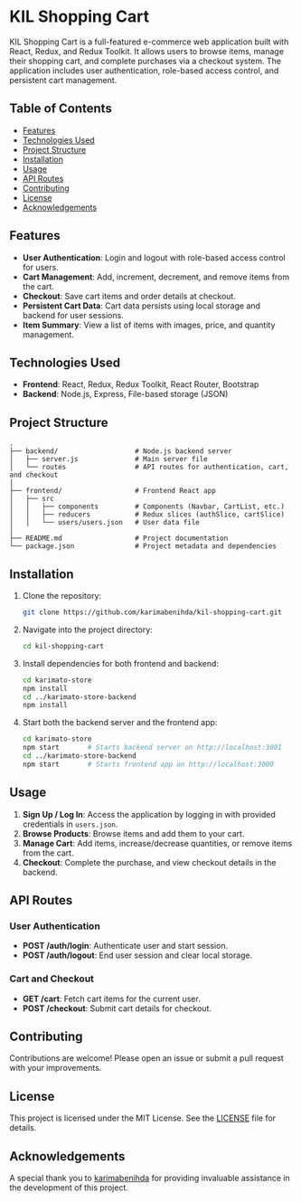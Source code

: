 

# KIL Shopping Cart

KIL Shopping Cart is a full-featured e-commerce web application built with React, Redux, and Redux Toolkit. It allows users to browse items, manage their shopping cart, and complete purchases via a checkout system. The application includes user authentication, role-based access control, and persistent cart management.

## Table of Contents

- [Features](#features)
- [Technologies Used](#technologies-used)
- [Project Structure](#project-structure)
- [Installation](#installation)
- [Usage](#usage)
- [API Routes](#api-routes)
- [Contributing](#contributing)
- [License](#license)
- [Acknowledgements](#acknowledgements)

## Features

- **User Authentication**: Login and logout with role-based access control for users.
- **Cart Management**: Add, increment, decrement, and remove items from the cart.
- **Checkout**: Save cart items and order details at checkout.
- **Persistent Cart Data**: Cart data persists using local storage and backend for user sessions.
- **Item Summary**: View a list of items with images, price, and quantity management.

## Technologies Used

- **Frontend**: React, Redux, Redux Toolkit, React Router, Bootstrap
- **Backend**: Node.js, Express, File-based storage (JSON)

## Project Structure

```
.
├── backend/                   # Node.js backend server
│   ├── server.js              # Main server file
│   └── routes                 # API routes for authentication, cart, and checkout
│
├── frontend/                  # Frontend React app
│   ├── src
│   │   ├── components         # Components (Navbar, CartList, etc.)
│   │   ├── reducers           # Redux slices (authSlice, cartSlice)
│   │   └── users/users.json   # User data file
│
├── README.md                  # Project documentation
└── package.json               # Project metadata and dependencies
```

## Installation

1. Clone the repository:

    ```bash
    git clone https://github.com/karimabenihda/kil-shopping-cart.git
    ```

2. Navigate into the project directory:

    ```bash
    cd kil-shopping-cart
    ```

3. Install dependencies for both frontend and backend:

    ```bash
    cd karimato-store
    npm install
    cd ../karimato-store-backend
    npm install
    ```

4. Start both the backend server and the frontend app:

    ```bash
    cd karimato-store
    npm start       # Starts backend server on http://localhost:3001
    cd ../karimato-store-backend
    npm start       # Starts frontend app on http://localhost:3000
    ```

## Usage

1. **Sign Up / Log In**: Access the application by logging in with provided credentials in `users.json`.
2. **Browse Products**: Browse items and add them to your cart.
3. **Manage Cart**: Add items, increase/decrease quantities, or remove items from the cart.
4. **Checkout**: Complete the purchase, and view checkout details in the backend.

## API Routes

### **User Authentication**

- **POST /auth/login**: Authenticate user and start session.
- **POST /auth/logout**: End user session and clear local storage.

### **Cart and Checkout**

- **GET /cart**: Fetch cart items for the current user.
- **POST /checkout**: Submit cart details for checkout.

## Contributing

Contributions are welcome! Please open an issue or submit a pull request with your improvements.

## License

This project is licensed under the MIT License. See the [LICENSE](LICENSE) file for details.

## Acknowledgements

A special thank you to [karimabenihda](https://github.com/karimabenihda) for providing invaluable assistance in the development of this project.


